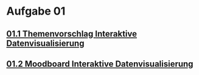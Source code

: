 # Aufgabe 01
## [01.1 Themenvorschlag **Interaktive Datenvisualisierung**](Ablage/Themenvorschlag.md)
## [01.2 Moodboard **Interaktive Datenvisualisierung**](Ablage/Moodboard.png)
